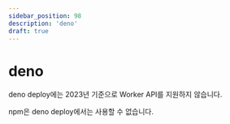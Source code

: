 ```yaml
---
sidebar_position: 98
description: 'deno'
draft: true
---
```


# deno

deno deploy에는 2023년 기준으로 Worker API를 지원하지 않습니다.

npm은 deno deploy에서는 사용할 수 없습니다.
